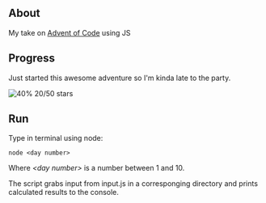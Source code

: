 ## About

My take on [Advent of Code](https://adventofcode.com/) using JS

## Progress

Just started this awesome adventure so I'm kinda late to the party.

![40%](https://progress-bar.dev/40) 20/50 stars

## Run

Type in terminal using node:

```
node <day number>
```

Where _\<day number\>_ is a number between 1 and 10.

The script grabs input from input.js in a corresponging directory and prints calculated results to the console.
